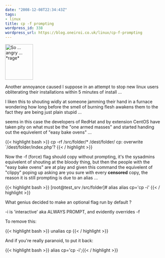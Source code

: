 ```yaml
---
date: "2008-12-08T22:34:43Z"
tags:
- linux
title: cp -f prompting
wordpress_id: 338
wordpress_url: https://blog.oneiroi.co.uk/linux/cp-f-prompting
---
```

<img src="https://blog.oneiroi.co.uk/uploads/2008/12/chibi_angry_small.jpg" alt="So ... angry ... *rage*" title="chibi_angry_small" width="90" height="115" class="size-full wp-image-343" />

Another annoyance caused I suppose in an attempt to stop new linux users obliterating their installations within 5 minutes of install ...

I liken this to shouting widly at someone jamming their hand in a furnace wondering how long before the smell of burning flesh awakens them to the fact they are being just plain stupid ...

seems in this case the developers of RedHat and by extension CentOS have taken pity on what must be the "one armed masses" and started handing out the equivelent of "easy bake ovens" ...

{{< highlight bash >}}
cp -rf /src/folder/* /dest/folder/
cp: overwrite `/dest/folder/index.php'?
{{< / highlight >}}

Now the -f (force) flag should copy without prompting, it's the sysadmins equivelent of shouting at the bloody thing, but then the people with the "easy bake ovens" are at play and given this command the equivelent of "clippy" poping up asking are you sure with every **censored** copy, the reason it is still prompting is due to an alias ...

{{< highlight bash >}}
[root@test_srv /src/folder]# alias
alias cp='cp -i'
{{< / highlight >}}

What genius decided to make an optional flag run by default ?

-i is 'interactive' aka ALWAYS PROMPT, and evidently overrides -f 

To remove this:

{{< highlight bash >}}
unalias cp
{{< / highlight >}}

And if you're really paranoid, to put it back:

{{< highlight bash >}}
alias cp='cp -i';{{< / highlight >}}

